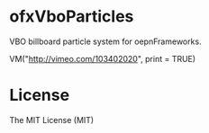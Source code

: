 ofxVboParticles
===============

VBO billboard particle system for oepnFrameworks.

VM("http://vimeo.com/103402020", print = TRUE)

# License

The MIT License (MIT)
